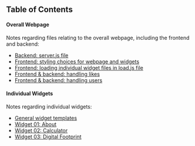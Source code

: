 ## Table of Contents

#### Overall Webpage

Notes regarding files relating to the overall webpage, including the frontend and backend:

- <a href="/docs/main/backendServer.md">Backend: server.js file</a>
- <a href="/docs/main/stylingChoices.md">Frontend: styling choices for webpage and widgets</a>
- <a href="/docs/main/loadingWidgets.md">Frontend: loading individual widget files in load.js file</a>
- <a href="/docs/main/handlingLikes.md">Frontend & backend: handling likes</a>
- <a href="/docs/main/handlingUsers.md">Frontend & backend: handling users</a>

#### Individual Widgets

Notes regarding individual widgets:

- <a href="/docs/widgets/widgetTemplates.md">General widget templates</a>
- <a href="/docs/widgets/01-about.md">Widget 01: About</a>
- <a href="/docs/widgets/02-calculator.md">Widget 02: Calculator</a>
- <a href="/docs/widgets/03-digital-footprint.md">Widget 03: Digital Footprint</a>
